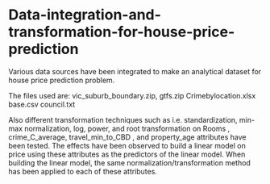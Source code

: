 # Data-integration-and-transformation-for-house-price-prediction

Various data sources have been integrated to make an analytical dataset for house price prediction problem.

The files used are:
vic_suburb_boundary.zip,
gtfs.zip
Crimebylocation.xlsx
base.csv
council.txt

Also different transformation techniques such as i.e.
standardization, min-max normalization, log, power, and root transformation on Rooms ,
crime_C_average, travel_min_to_CBD , and property_age attributes have been tested. The effects have been observed
to build a linear model on price using these attributes as the predictors of the linear model.
When building the linear model, the same normalization/transformation
method has been applied to each of these attributes.
